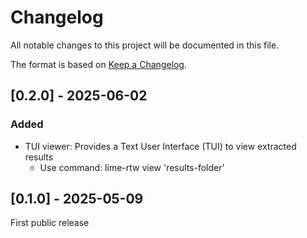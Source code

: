 # Changelog

All notable changes to this project will be documented in this file.

The format is based on [Keep a Changelog](https://keepachangelog.com/en/1.1.0/).

## [0.2.0] - 2025-06-02

### Added

- TUI viewer: Provides a Text User Interface (TUI) to view extracted results
  - Use command: lime-rtw view 'results-folder'

## [0.1.0] - 2025-05-09

First public release
